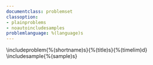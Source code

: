 ```yaml
---
documentclass: problemset
classoption:
- plainproblems
- noautoincludesamples
problemlanguage: %(language)s
---
```


\includeproblem{%(shortname)s}{%(title)s}{%(timelim)d}
\includesample{%(sample)s}
